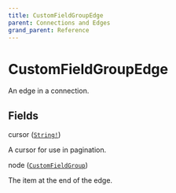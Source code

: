 ```yaml
---
title: CustomFieldGroupEdge
parent: Connections and Edges
grand_parent: Reference
---
```


# CustomFieldGroupEdge

An edge in a connection.

## Fields

<div class="field-entry ">
  <span id="cursor" class="field-name anchored">cursor (<code><a href="/docs/reference/scalar/string">String!</a></code>)</span>

  <div class="description-wrapper">
   <p>A cursor for use in pagination.</p>

  </div>
</div>

<div class="field-entry ">
  <span id="node" class="field-name anchored">node (<code><a href="/docs/reference/object/customfieldgroup">CustomFieldGroup</a></code>)</span>

  <div class="description-wrapper">
   <p>The item at the end of the edge.</p>

  </div>
</div>

